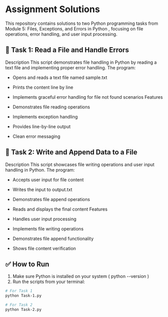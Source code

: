 # Assignment Solutions
This repository contains solutions to two Python programming tasks from Module 5: Files, Exceptions, and Errors in Python , focusing on file operations, error handling, and user input processing.

## 📝 Task 1: Read a File and Handle Errors
Description This script demonstrates file handling in Python by reading a text file and implementing proper error handling. The program:

- Opens and reads a text file named sample.txt
- Prints the content line by line
- Implements graceful error handling for file not found scenarios
Features

- Demonstrates file reading operations
- Implements exception handling
- Provides line-by-line output
- Clean error messaging
## 📝 Task 2: Write and Append Data to a File
Description This script showcases file writing operations and user input handling in Python. The program:

- Accepts user input for file content
- Writes the input to output.txt
- Demonstrates file append operations
- Reads and displays the final content
Features

- Handles user input processing
- Implements file writing operations
- Demonstrates file append functionality
- Shows file content verification
## ✅ How to Run
1. Make sure Python is installed on your system ( python --version )
2. Run the scripts from your terminal:

```bash
# For Task 1
python Task-1.py

# For Task 2
python Task-2.py